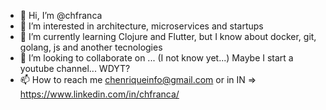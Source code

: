- 👋 Hi, I’m @chfranca
- 👀 I’m interested in architecture, microservices and startups
- 🌱 I’m currently learning Clojure and Flutter, but I know about docker, git, golang, js and another tecnologies
- 💞️ I’m looking to collaborate on ... (I not know yet...) Maybe I start a youtube channel... WDYT?
- 📫 How to reach me chenriqueinfo@gmail.com or in IN => https://www.linkedin.com/in/chfranca/


<!---
chfranca/chfranca is a ✨ special ✨ repository because its `README.md` (this file) appears on your GitHub profile.
You can click the Preview link to take a look at your changes.
--->
